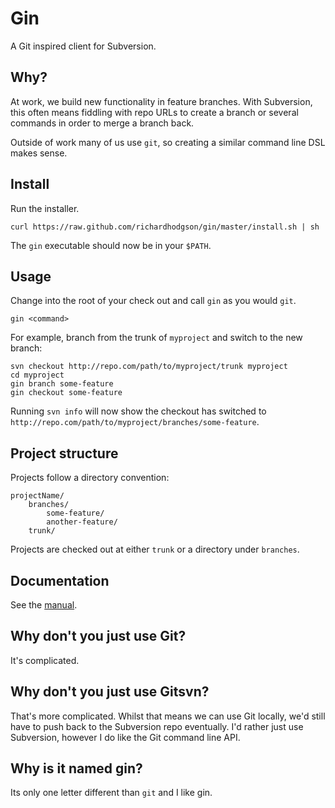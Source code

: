 # Gin

A Git inspired client for Subversion.

## Why?

At work, we build new functionality in feature branches. With Subversion, this often means fiddling with repo URLs to create a branch or several commands in order to merge a branch back.

Outside of work many of us use `git`, so creating a similar command line DSL makes sense.

## Install

Run the installer.

    curl https://raw.github.com/richardhodgson/gin/master/install.sh | sh

The `gin` executable should now be in your `$PATH`.

## Usage

Change into the root of your check out and call `gin` as you would `git`.

    gin <command>

For example, branch from the trunk of `myproject` and switch to the new branch:

    svn checkout http://repo.com/path/to/myproject/trunk myproject
    cd myproject
    gin branch some-feature
    gin checkout some-feature

Running `svn info` will now show the checkout has switched to `http://repo.com/path/to/myproject/branches/some-feature`.

## Project structure

Projects follow a directory convention:

    projectName/
        branches/
            some-feature/
            another-feature/
        trunk/

Projects are checked out at either `trunk` or a directory under `branches`.

## Documentation

See the [manual](https://github.com/richardhodgson/gin/blob/master/MANUAL.md).

## Why don't you just use Git?

It's complicated.

## Why don't you just use Gitsvn?

That's more complicated. Whilst that means we can use Git locally, we'd still have to push back to the Subversion repo eventually. I'd rather just use Subversion, however I do like the Git command line API.

## Why is it named gin?

Its only one letter different than `git` and I like gin.



